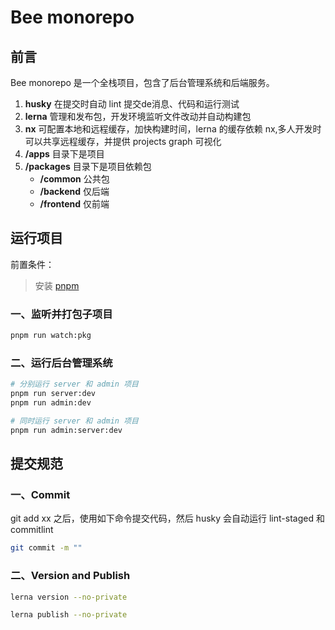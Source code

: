 # Bee monorepo

## 前言

Bee monorepo 是一个全栈项目，包含了后台管理系统和后端服务。

1. <strong>husky</strong> 在提交时自动 lint 提交de消息、代码和运行测试
2. <strong>lerna</strong> 管理和发布包，开发环境监听文件改动并自动构建包
3. <strong>nx</strong> 可配置本地和远程缓存，加快构建时间，lerna 的缓存依赖 nx,多人开发时可以共享远程缓存，并提供 projects
   graph 可视化
4. <strong>/apps</strong> 目录下是项目
5. <strong>/packages</strong> 目录下是项目依赖包
    - <strong>/common</strong> 公共包
    - <strong>/backend</strong> 仅后端
    - <strong>/frontend</strong> 仅前端

## 运行项目

前置条件：
> 安装 [pnpm](https://pnpm.io/installation)

### 一、监听并打包子项目

```bash
pnpm run watch:pkg
```

### 二、运行后台管理系统

```bash
# 分别运行 server 和 admin 项目 
pnpm run server:dev
pnpm run admin:dev
```

```bash
# 同时运行 server 和 admin 项目 
pnpm run admin:server:dev
```

## 提交规范

### 一、Commit

git add xx 之后，使用如下命令提交代码，然后 husky 会自动运行 lint-staged 和 commitlint

```bash
git commit -m ""
```

### 二、Version and Publish

```bash
lerna version --no-private
```

```bash
lerna publish --no-private
```
